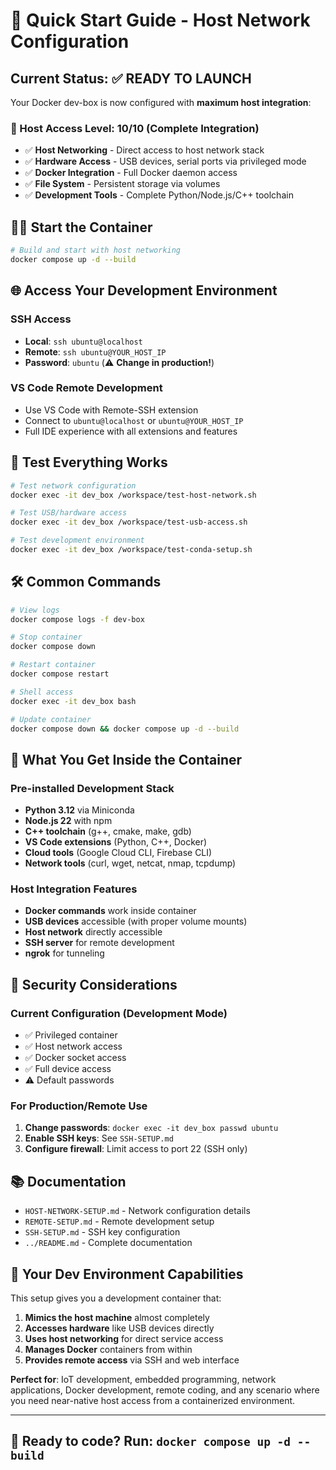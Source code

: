 # 🚀 Quick Start Guide - Host Network Configuration

## Current Status: ✅ READY TO LAUNCH

Your Docker dev-box is now configured with **maximum host integration**:

### 🌟 Host Access Level: **10/10** (Complete Integration)

- ✅ **Host Networking** - Direct access to host network stack
- ✅ **Hardware Access** - USB devices, serial ports via privileged mode
- ✅ **Docker Integration** - Full Docker daemon access
- ✅ **File System** - Persistent storage via volumes
- ✅ **Development Tools** - Complete Python/Node.js/C++ toolchain

## 🏃‍♂️ Start the Container

```bash
# Build and start with host networking
docker compose up -d --build
```

## 🌐 Access Your Development Environment

### SSH Access
- **Local**: `ssh ubuntu@localhost`
- **Remote**: `ssh ubuntu@YOUR_HOST_IP`
- **Password**: `ubuntu` (⚠️ **Change in production!**)

### VS Code Remote Development
- Use VS Code with Remote-SSH extension
- Connect to `ubuntu@localhost` or `ubuntu@YOUR_HOST_IP`
- Full IDE experience with all extensions and features

## 🧪 Test Everything Works

```bash
# Test network configuration
docker exec -it dev_box /workspace/test-host-network.sh

# Test USB/hardware access
docker exec -it dev_box /workspace/test-usb-access.sh

# Test development environment
docker exec -it dev_box /workspace/test-conda-setup.sh
```

## 🛠️ Common Commands

```bash
# View logs
docker compose logs -f dev-box

# Stop container
docker compose down

# Restart container
docker compose restart

# Shell access
docker exec -it dev_box bash

# Update container
docker compose down && docker compose up -d --build
```

## 🔧 What You Get Inside the Container

### Pre-installed Development Stack
- **Python 3.12** via Miniconda
- **Node.js 22** with npm
- **C++ toolchain** (g++, cmake, make, gdb)
- **VS Code extensions** (Python, C++, Docker)
- **Cloud tools** (Google Cloud CLI, Firebase CLI)
- **Network tools** (curl, wget, netcat, nmap, tcpdump)

### Host Integration Features
- **Docker commands** work inside container
- **USB devices** accessible (with proper volume mounts)
- **Host network** directly accessible
- **SSH server** for remote development
- **ngrok** for tunneling

## 🔐 Security Considerations

### Current Configuration (Development Mode)
- ✅ Privileged container
- ✅ Host network access
- ✅ Docker socket access
- ✅ Full device access
- ⚠️ Default passwords

### For Production/Remote Use
1. **Change passwords**: `docker exec -it dev_box passwd ubuntu`
2. **Enable SSH keys**: See `SSH-SETUP.md`
3. **Configure firewall**: Limit access to port 22 (SSH only)

## 📚 Documentation

- `HOST-NETWORK-SETUP.md` - Network configuration details
- `REMOTE-SETUP.md` - Remote development setup
- `SSH-SETUP.md` - SSH key configuration
- `../README.md` - Complete documentation

## 🎯 Your Dev Environment Capabilities

This setup gives you a development container that:

1. **Mimics the host machine** almost completely
2. **Accesses hardware** like USB devices directly
3. **Uses host networking** for direct service access
4. **Manages Docker** containers from within
5. **Provides remote access** via SSH and web interface

**Perfect for**: IoT development, embedded programming, network applications, Docker development, remote coding, and any scenario where you need near-native host access from a containerized environment.

---

## 🚀 Ready to code? Run: `docker compose up -d --build`
